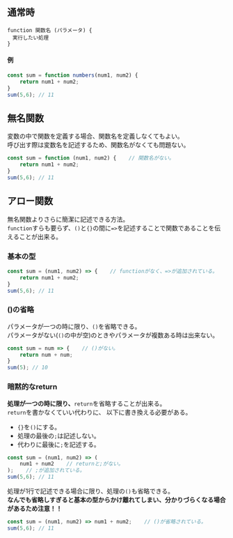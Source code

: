 ## 通常時
```
function 関数名 (パラメータ) {
　実行したい処理
}
```
#### 例
```javascript
const sum = function numbers(num1, num2) {
    return num1 + num2;
} 
sum(5,6); // 11
```

## 無名関数
変数の中で関数を定義する場合、関数名を定義しなくてもよい。  
呼び出す際は変数名を記述するため、関数名がなくても問題ない。
```javascript
const sum = function (num1, num2) {    // 関数名がない。
    return num1 + num2;
} 
sum(5,6); // 11
```
## アロー関数
無名関数よりさらに簡潔に記述できる方法。  
`function`すらも要らず、`()`と`{}`の間に`=>`を記述することで関数であることを伝えることが出来る。
### 基本の型
```javascript
const sum = (num1, num2) => {    // functionがなく、=>が追加されている。
    return num1 + num2;
} 
sum(5,6); // 11
```

### ()の省略
パラメータが一つの時に限り、`()`を省略できる。  
パラメータがない(`()`の中が空)のときやパラメータが複数ある時は出来ない。
```javascript
const sum = num => {    // ()がない。
    return num + num;
} 
sum(5); // 10
```

### 暗黙的なreturn
**処理が一つの時に限り、**`return`を省略することが出来る。  
`return`を書かなくていい代わりに、 以下に書き換える必要がある。  
- `{}`を`()`にする。
- 処理の最後の`;`は記述しない。
- 代わりに最後に`;`を記述する。
```javascript
const sum = (num1, num2) => (
    num1 + num2    // returnと;がない。
);    // ;が追加されている。
sum(5,6); // 11
```
処理が1行で記述できる場合に限り、処理の`()`も省略できる。  
**なんでも省略しすぎると基本の型からかけ離れてしまい、分かりづらくなる場合があるため注意！！**
```javascript
const sum = (num1, num2) => num1 + num2;    // ()が省略されている。
sum(5,6); // 11
```
